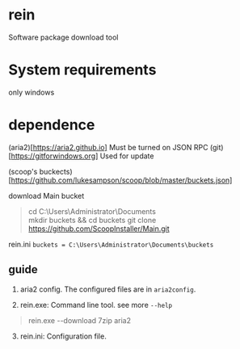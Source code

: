 # rein
Software package download tool

# System requirements
only windows

# dependence
(aria2)[https://aria2.github.io] Must be turned on JSON RPC
(git)[https://gitforwindows.org] Used for update

(scoop's buckects)[https://github.com/lukesampson/scoop/blob/master/buckets.json]

download Main bucket
>cd C:\Users\Administrator\Documents\
>mkdir buckets && cd buckets
>git clone https://github.com/ScoopInstaller/Main.git

rein.ini
`buckets = C:\Users\Administrator\Documents\buckets`


## guide
1. aria2 config.
The configured files are in `aria2config`.


2. rein.exe: Command line tool.
see more `--help`
> rein.exe --download 7zip aria2

3. rein.ini: Configuration file.


